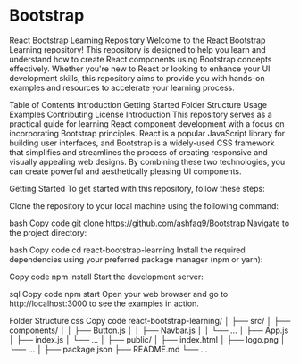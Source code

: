 # Bootstrap
React Bootstrap Learning Repository
Welcome to the React Bootstrap Learning repository! This repository is designed to help you learn and understand how to create React components using Bootstrap concepts effectively. Whether you're new to React or looking to enhance your UI development skills, this repository aims to provide you with hands-on examples and resources to accelerate your learning process.

Table of Contents
Introduction
Getting Started
Folder Structure
Usage
Examples
Contributing
License
Introduction
This repository serves as a practical guide for learning React component development with a focus on incorporating Bootstrap principles. React is a popular JavaScript library for building user interfaces, and Bootstrap is a widely-used CSS framework that simplifies and streamlines the process of creating responsive and visually appealing web designs. By combining these two technologies, you can create powerful and aesthetically pleasing UI components.

Getting Started
To get started with this repository, follow these steps:

Clone the repository to your local machine using the following command:

bash
Copy code
git clone https://github.com/ashfaq9/Bootstrap
Navigate to the project directory:

bash
Copy code
cd react-bootstrap-learning
Install the required dependencies using your preferred package manager (npm or yarn):

Copy code
npm install
Start the development server:

sql
Copy code
npm start
Open your web browser and go to http://localhost:3000 to see the examples in action.

Folder Structure
css
Copy code
react-bootstrap-learning/
│
├── src/
│   ├── components/
│   │   ├── Button.js
│   │   ├── Navbar.js
│   │   └── ...
│   ├── App.js
│   ├── index.js
│   └── ...
│
├── public/
│   ├── index.html
│   ├── logo.png
│   └── ...
│
├── package.json
├── README.md
└── ...
